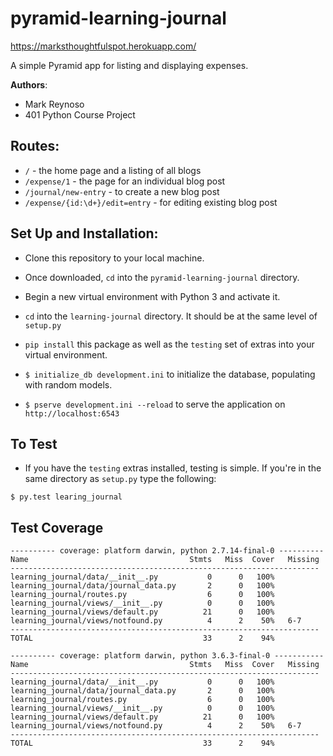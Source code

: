 # pyramid-learning-journal

https://marksthoughtfulspot.herokuapp.com/

A simple Pyramid app for listing and displaying expenses.

**Authors**:

- Mark Reynoso
- 401 Python Course Project

## Routes:

- `/` - the home page and a listing of all blogs
- `/expense/1` - the page for an individual blog post
- `/journal/new-entry` - to create a new blog post
- `/expense/{id:\d+}/edit=entry` - for editing existing blog post

## Set Up and Installation:

- Clone this repository to your local machine.

- Once downloaded, `cd` into the `pyramid-learning-journal` directory.

- Begin a new virtual environment with Python 3 and activate it.

- `cd` into the `learning-journal` directory. It should be at the same level of `setup.py`

- `pip install` this package as well as the `testing` set of extras into your virtual environment.

- `$ initialize_db development.ini` to initialize the database, populating with random models.

- `$ pserve development.ini --reload` to serve the application on `http://localhost:6543`

## To Test

- If you have the `testing` extras installed, testing is simple. If you're in the same directory as `setup.py` type the following:

```
$ py.test learing_journal
```

## Test Coverage

```
---------- coverage: platform darwin, python 2.7.14-final-0 ----------
Name                                    Stmts   Miss  Cover   Missing
---------------------------------------------------------------------
learning_journal/data/__init__.py           0      0   100%
learning_journal/data/journal_data.py       2      0   100%
learning_journal/routes.py                  6      0   100%
learning_journal/views/__init__.py          0      0   100%
learning_journal/views/default.py          21      0   100%
learning_journal/views/notfound.py          4      2    50%   6-7
---------------------------------------------------------------------
TOTAL                                      33      2    94%

---------- coverage: platform darwin, python 3.6.3-final-0 -----------
Name                                    Stmts   Miss  Cover   Missing
---------------------------------------------------------------------
learning_journal/data/__init__.py           0      0   100%
learning_journal/data/journal_data.py       2      0   100%
learning_journal/routes.py                  6      0   100%
learning_journal/views/__init__.py          0      0   100%
learning_journal/views/default.py          21      0   100%
learning_journal/views/notfound.py          4      2    50%   6-7
---------------------------------------------------------------------
TOTAL                                      33      2    94%
```